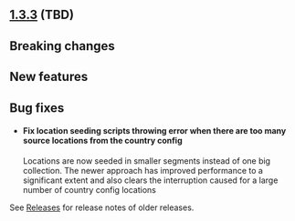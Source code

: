 ## [1.3.3](https://github.com/opencrvs/opencrvs-core/compare/v1.3.2...v1.3.3) (TBD)

## Breaking changes

## New features

## Bug fixes

- #### Fix location seeding scripts throwing error when there are too many source locations from the country config
  Locations are now seeded in smaller segments instead of one big collection. The newer approach has improved performance to a significant extent and also clears the interruption caused for a large number of country config locations

See [Releases](https://github.com/opencrvs/opencrvs-core/releases) for release notes of older releases.

